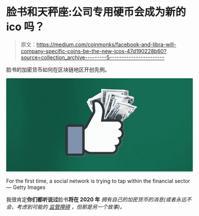 # 脸书和天秤座:公司专用硬币会成为新的 ico 吗？

> 原文：<https://medium.com/coinmonks/facebook-and-libra-will-company-specific-coins-be-the-new-icos-47d190228b60?source=collection_archive---------5----------------------->

脸书的加密货币如何在区块链地区开创先例。

![](img/76fe00f40940503a0d29de6b04374ee8.png)

For the first time, a social network is trying to tap within the financial sector — Getty Images

我很肯定**你们都听说过**脸书**将在 2020 年** *拥有自己的加密货币的消息(或者永远不会，考虑到可能的* [*监管障碍*](https://www.reuters.com/article/us-facebook-crypto-congress/u-s-lawmaker-calls-for-hearing-into-facebooks-cryptocurrency-idUSKCN1TJ2SJ) *，但那是另一个故事)。*